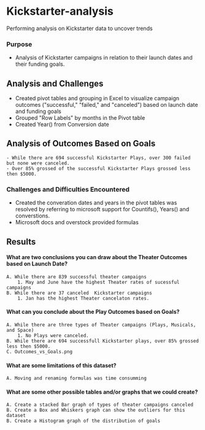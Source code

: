 # Kickstarter-analysis
Performing analysis on Kickstarter data to uncover trends

### Purpose
- Analysis of Kickstarter campaigns in relation to their launch dates and their funding goals.

## Analysis and Challenges
- Created pivot tables and grouping in Excel to visualize campaign outcomes ("successful," "failed," and "canceled") based on launch date and funding goals
- Grouped "Row Labels" by months in the Pivot table
- Created Year() from Conversion date

## Analysis of Outcomes Based on Goals
    - While there are 694 successful Kickstarter Plays, over 300 failed but none were canceled.
    - Over 85% grossed of the successful Kickstarter Plays grossed less then $5000.
   
### Challenges and Difficulties Encountered
- Created the converation dates and years in the pivot tables was resolved by referring to microsoft support for Countifs(), Years() and converstions.
- Microsoft docs and overstock provided formulas 

## Results

#### What are two conclusions you can draw about the Theater Outcomes based on Launch Date?
    A. While there are 839 successful theater campaigns
        1. May and June have the highest Theater rates of sucessful campaigns
    B. While there are 37 canceled  Kickstarter campaigns
        1. Jan has the highest Theater cancelaton rates.
   
#### What can you conclude about the Play Outcomes based on Goals?
    A. While there are three types of Theater campaigns (Plays, Musicals, and Space)
        1. No Plays were canceled.
    B. While there are 694 successfull Kickstarter plays, over 85% grossed less then $5000.
    C. Outcomes_vs_Goals.png

#### What are some limitations of this dataset?
    A. Moving and renaming formulas was time consumming

#### What are some other possible tables and/or graphs that we could create?
    A. Create a stacked Bar graph of types of theater campaigns canceled
    B. Create a Box and Whiskers graph can show the outliers for this dataset
    B. Create a Histogram graph of the distribution of goals

